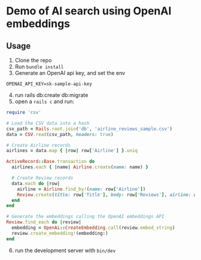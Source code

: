 # Demo of AI search using OpenAI embeddings
## Usage
1. Clone the repo
1. Run `bundle install`
1. Generate an OpenAI api key, and set the env
```env
OPENAI_API_KEY=sk-sample-api-key
```
4. run rails db:create db:migrate
5. open a `rails c` and run:
```ruby
require 'csv'

# Load the CSV data into a hash
csv_path = Rails.root.join('db', 'airline_reviews_sample.csv')
data = CSV.read(csv_path, headers: true)

# Create Airline records
airlines = data.map { |row| row['Airline'] }.uniq

ActiveRecord::Base.transaction do
  airlines.each { |name| Airline.create(name: name) }

  # Create Review records
  data.each do |row|
    airline = Airline.find_by!(name: row['Airline'])
    Review.create(title: row['Title'], body: row['Reviews'], airline: airline)
  end
end

# Generate the embeddings calling the OpenAI embeddings API
Review.find_each do |review|
  embedding = OpenAi::CreateEmbedding.call(review.embed_string)
  review.create_embedding!(embedding:)
end
```
6. run the development server with `bin/dev`
